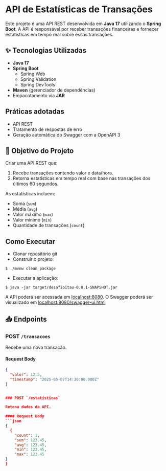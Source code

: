 # API de Estatísticas de Transações

Este projeto é uma API REST desenvolvida em **Java 17** utilizando o **Spring Boot**. A API é responsável por receber transações financeiras e fornecer estatísticas em tempo real sobre essas transações.

## ✨ Tecnologias Utilizadas

- **Java 17**
- **Spring Boot**
  - Spring Web
  - Spring Validation
  - Spring DevTools
- **Maven** (gerenciador de dependências)
- Empacotamento via **JAR**

## Práticas adotadas

- API REST
- Tratamento de respostas de erro
- Geração automática do Swagger com a OpenAPI 3

## 📌 Objetivo do Projeto

Criar uma API REST que:

1. Recebe transações contendo valor e data/hora.
2. Retorna estatísticas em tempo real com base nas transações dos últimos 60 segundos.

As estatísticas incluem:

- Soma (`sum`)
- Média (`avg`)
- Valor máximo (`max`)
- Valor mínimo (`min`)
- Quantidade de transações (`count`)

## Como Executar

- Clonar repositório git
- Construir o projeto:
```
$ ./mvnw clean package
```
- Executar a aplicação:
```
$ java -jar target/desafioitau-0.0.1-SNAPSHOT.jar
```

A API poderá ser acessada em [localhost:8080](http://localhost:8080).
O Swagger poderá ser visualizado em [localhost:8080/swagger-ui.html](http://localhost:8080/swagger-ui.html)

## 📥 Endpoints

### POST `/transacoes`

Recebe uma nova transação.

#### Request Body
```json
{
  "valor": 12.5,
  "timestamp": "2025-05-07T14:30:00.000Z"
}


### POST `/estatísticas`

Retona dados da API.

#### Request Body
```json
{
  {
    "count": 1,
    "sum": 123.45,
    "avg": 123.45,
    "min": 123.45,
    "max": 123.45
}
}